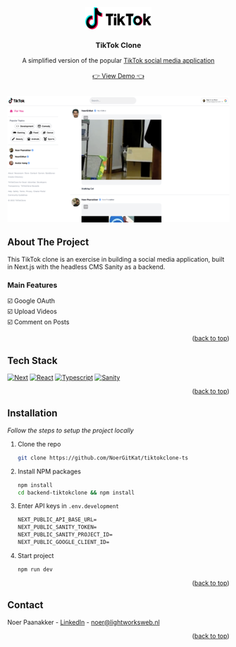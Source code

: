 <div id="top"></div>

<!-- PROJECT LOGO -->
<section align="center">
  <a href="https://tiktokclone-ts.vercel.app/">
    <img src="public/tiktok-logo.png" alt="Logo" width="150" height="50">
  </a>

  <h3 align="center">TikTok Clone</h3>

  <article align="center">
    A simplified version of the popular <a href="https://www.tiktok.com/" target="_blank">TikTok social media application</a>
    <br>
    <br>
    <a href="https://tiktokclone-ts.vercel.app/">👉 View Demo 👈</a>
  </article>
</section>

<br>
    
![Product Name Screen Shot][homepage-screenshot]

<!-- ABOUT THE PROJECT -->

## About The Project

This TikTok clone is an exercise in building a social media application, built in Next.js with the headless CMS Sanity as a backend.

### Main Features

☑️ Google OAuth
<br>
☑️ Upload Videos
<br>
☑️ Comment on Posts

<p align="right">(<a href="#top">back to top</a>)</p>

## Tech Stack

[![Next][next.js]][next-url]
[![React][react.js]][react-url]
[![Typescript][typescript]][typescript-url]
[![Sanity][sanity]][sanity-url]

<p align="right">(<a href="#top">back to top</a>)</p>

## Installation

_Follow the steps to setup the project locally_

1. Clone the repo
   ```sh
   git clone https://github.com/NoerGitKat/tiktokclone-ts
   ```
2. Install NPM packages
   ```sh
   npm install
   cd backend-tiktokclone && npm install
   ```
3. Enter API keys in `.env.development`
   ```md
   NEXT_PUBLIC_API_BASE_URL=
   NEXT_PUBLIC_SANITY_TOKEN=
   NEXT_PUBLIC_SANITY_PROJECT_ID=
   NEXT_PUBLIC_GOOGLE_CLIENT_ID=
   ```
4. Start project
   ```sh
   npm run dev
   ```

<p align="right">(<a href="#top">back to top</a>)</p>

<!-- CONTACT -->

## Contact

Noer Paanakker - [LinkedIn](https://www.linkedin.com/in/noer-paanakker-731284a1/) - <a href="mailto:noer@lightworksweb.nl">noer@lightworksweb.nl</a>

<p align="right">(<a href="#top">back to top</a>)</p>

<!-- MARKDOWN LINKS & IMAGES -->
<!-- https://www.markdownguide.org/basic-syntax/#reference-style-links -->

[homepage-screenshot]: public/homepage.png
[next.js]: https://img.shields.io/badge/next.js-000000?style=for-the-badge&logo=nextdotjs&logoColor=white
[next-url]: https://nextjs.org/
[react.js]: https://img.shields.io/badge/React-20232A?style=for-the-badge&logo=react&logoColor=61DAFB
[react-url]: https://reactjs.org/
[typescript]: https://img.shields.io/badge/typescript-B0397A?style=for-the-badge&logo=typescript&logoColor=61DAFB
[typescript-url]: https://www.typescriptlang.org/
[sanity]: https://img.shields.io/badge/sanity-2D432A?style=for-the-badge&logo=cms&logoColor=61DAFB
[sanity-url]: https://www.sanity.io/
